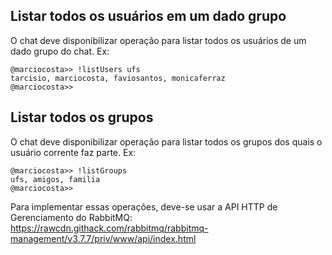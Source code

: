 ## Listar todos os usuários em um dado grupo 

O chat deve disponibilizar operação para listar todos os usuários de um dado grupo do chat. Ex:

```
@marciocosta>> !listUsers ufs
tarcisio, marciocosta, faviosantos, monicaferraz
@marciocosta>> 
```

## Listar todos os grupos

O chat deve disponibilizar operação para listar todos os grupos dos quais o usuário corrente faz parte. Ex:

```
@marciocosta>> !listGroups
ufs, amigos, familia
@marciocosta>> 
```

Para implementar essas operações, deve-se usar a API HTTP de Gerenciamento do 
RabbitMQ: https://rawcdn.githack.com/rabbitmq/rabbitmq-management/v3.7.7/priv/www/api/index.html
